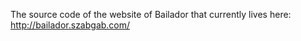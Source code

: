 The source code of the website of Bailador that currently lives here: http://bailador.szabgab.com/

